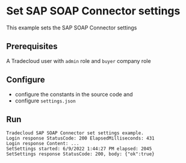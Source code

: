 # Set SAP SOAP Connector settings

This example sets the SAP SOAP Connector settings

## Prerequisites

A Tradecloud user with `admin` role and `buyer` company role 

## Configure

- configure the constants in the source code and
- configure `settings.json`

## Run

``` shell
Tradecloud SAP SOAP Connector set settings example.
Login response StatusCode: 200 ElapsedMilliseconds: 431
Login response Content: ...
SetSettings started: 6/9/2022 1:44:27 PM elapsed: 2045
SetSettings response StatusCode: 200, body: {"ok":true}
```
